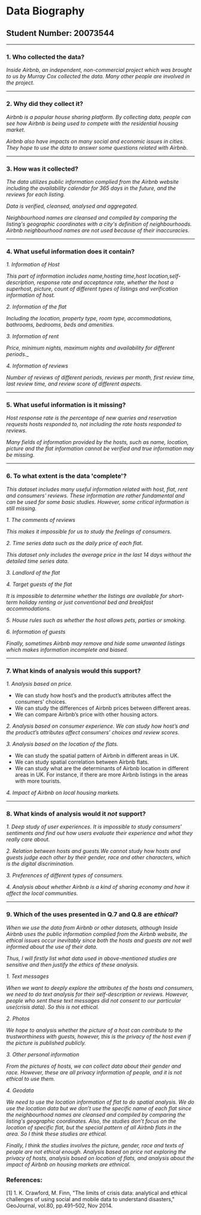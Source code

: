 # Data Biography

## Student Number: 20073544

---

### 1. Who collected the data?

_Inside Airbnb, an independent, non-commercial project which was brought to us by Murray Cox collected the data. Many other people are involved in the project._

---

### 2. Why did they collect it?

_Airbnb is a popular house sharing platform. By collecting data, people can see how Airbnb is being used to compete with the residential housing market._

_Airbnb also have impacts on many social and economic issues in cities. They hope to use the data to answer some questions related with Airbnb._

---

### 3. How was it collected?

_The data utilizes public information complied from the Airbnb website including the availability calendar for 365 days in the future, and the reviews for each listing._

_Data is verified, cleansed, analysed and aggregated._

_Neighbourhood names are cleansed and compiled by comparing the listing's geographic coordinates with a city's definition of neighbourhoods. Airbnb neighbourhood names are not used because of their inaccuracies._

---

### 4. What useful information does it contain?

_1. Information of Host_

_This part of information includes name,hosting time,host location,self-description, response rate and acceptance rate, whether the host a superhost, picture, count of different types of listings and verification information of host._

_2. Information of the flat_

_Including the location, property type, room type, accommodations, bathrooms, bedrooms, beds and amenities._

_3. Information of rent_

_Price, minimum nights, maximum nights and availability for different periods.__

_4. Information of reviews_

_Number of reviews of different periods, reviews per month, first review time, last review time, and review score of different aspects._

---

### 5. What useful information is it missing?


_Host response rate is the percentage of new queries and reservation requests hosts responded to, not including the rate hosts responded to reviews._


_Many fields of information provided by the hosts, such as name, location, picture and the flat information cannot be verified and true information may be missing._

---

### 6. To what extent is the data 'complete'?

_This dataset includes many useful information related with host, flat, rent and consumers' reviews. These information are rather fundamental and can be used for some basic studies. However, some critical information is still missing._

_1. The comments of reviews_

_This makes it impossible for us to study the feelings of consumers._

_2. Time series data such as the daily price of each flat._

_This dataset only includes the average price in the last 14 days without the detailed time series data._

_3. Landlord of the flat_

_4. Target guests of the flat_

_It is impossible to determine whether the listings are available for short-term holiday renting or just conventional bed and breakfast accommodations._

_5. House rules such as whether the host allows pets, parties or smoking._

_6. Information of guests_

_Finally, sometimes Airbnb may remove and hide some unwanted listings which makes information incomplete and biased._

---

### 7. What kinds of analysis would this support?

_1. Analysis based on price._

* We can study how host’s and the product’s attributes affect the consumers' choices.
* We can study the differences of Airbnb prices between different areas.
* We can compare Airbnb’s price with other housing actors.

_2. Analysis based on consumer experience. We can study how host’s and the product’s attributes affect consumers’ choices and review scores._

_3. Analysis based on the location of the flats._

* We can study the spatial pattern of Airbnb in different areas in UK.
* We can study spatial correlation between Airbnb flats.
* We can study what are the determinants of Airbnb location in different areas in UK. For instance, if there are more Airbnb listings in the areas with more tourists.

_4. Impact of Airbnb on local housing markets._

---

### 8. What kinds of analysis would it _not_ support?

_1. Deep study of user experiences. It is impossible to study consumers’ sentiments and find out how users evaluate their experience and what they really care about._

_2. Relation between hosts and guests.We cannot study how hosts and guests judge each other by their gender, race and other characters, which is the digital discrimination._

_3. Preferences of different types of consumers._

_4. Analysis about whether Airbnb is a kind of sharing economy and how it affect the local communities._


---

### 9. Which of the uses presented in Q.7 and Q.8 are _ethical_?

_When we use the data from Airbnb or other datasets, although Inside Airbnb uses the public information complied from the Airbnb website, the ethical issues occur inevitably since both the hosts and guests are not well informed about the use of their data._

_Thus, I will firstly list what data used in above-mentioned studies are sensitive and then justify the ethics of these analysis._

_1. Text messages_

_When we want to deeply explore the attributes of the hosts and consumers, we need to do text analysis for their self-description or reviews. However, people who sent these text messages did not consent to our particular use(crisis data). So this is not ethical._

_2. Photos_

_We hope to analysis whether the picture of a host can contribute to the trustworthiness with guests, however, this is the privacy of the host even if the picture is published publicly._

_3. Other personal information_

_From the pictures of hosts, we can collect data about their gender and race. However, these are all privacy information of people, and it is not ethical to use them._

_4. Geodata_

_We need to use the location information of flat to do spatial analysis.  We do use the location data but we don’t use the specific name of each flat since the neighbourhood names are cleansed and compiled by comparing the listing's geographic coordinates. Also, the studies don’t focus on the location of specific flat, but the special pattern of all Airbnb flats in the area. So I think these studies are ethical._

_Finally, I think the studies involves the picture, gender, race and texts of people are not ethical enough. Analysis based on price not exploring the privacy of hosts,  analysis based on location of flats, and analysis about the impact of Airbnb on housing markets are ethnical._


### References:

[1]      1. K. Crawford, M. Finn, "The limits of crisis data: analytical and ethical challenges of using social and mobile data to understand disasters," GeoJournal, vol.80, pp.491–502, Nov 2014.
